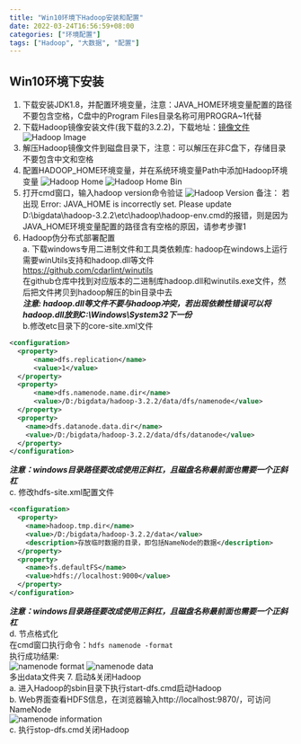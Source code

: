 ```yaml
---
title: "Win10环境下Hadoop安装和配置"
date: 2022-03-24T16:56:59+08:00
categories: ["环境配置"]
tags: ["Hadoop", "大数据", "配置"]
---
```

## Win10环境下安装
1. 下载安装JDK1.8，并配置环境变量，注意：JAVA_HOME环境变量配置的路径不要包含空格，C盘中的Program Files目录名称可用PROGRA~1代替
2. 下载Hadoop镜像安装文件(我下载的3.2.2)，下载地址：<a href="https://mirrors.tuna.tsinghua.edu.cn/apache/hadoop/common/" target="_blank">镜像文件</a>
   ![Hadoop Image](http://source.icodego.com/2022/hadoop-3.2.2.jpg)
3. 解压Hadoop镜像文件到磁盘目录下，注意：可以解压在非C盘下，存储目录不要包含中文和空格
4. 配置HADOOP_HOME环境变量，并在系统环境变量Path中添加Hadoop环境变量
   ![Hadoop Home](http://source.icodego.com/2022/hadoop_home.png)
   ![Hadoop Home Bin](http://source.icodego.com/2022/hadoop_home_bin.jpg)
5. 打开cmd窗口，输入hadoop version命令验证
   ![Hadoop Version](http://source.icodego.com/2022/hadoop_version.png)
   备注： 若出现 Error: JAVA_HOME is incorrectly set. Please update D:\bigdata\hadoop-3.2.2\etc\hadoop\hadoop-env.cmd的报错，则是因为JAVA_HOME环境变量配置的路径含有空格的原因，请参考步骤1
6. Hadoop伪分布式部署配置  
    a. 下载windows专用二进制文件和工具类依赖库: hadoop在windows上运行需要winUtils支持和hadoop.dll等文件  
    <a href="https://github.com/cdarlint/winutils" target="_blank">https://github.com/cdarlint/winutils</a>  
    在github仓库中找到对应版本的二进制库hadoop.dll和winutils.exe文件，然后把文件拷贝到hadoop解压的bin目录中去  
    ***注意:  hadoop.dll等文件不要与hadoop冲突，若出现依赖性错误可以将hadoop.dll放到C:\Windows\System32下一份***  
    b.修改etc目录下的core-site.xml文件
```xml
<configuration>
  <property>
      <name>dfs.replication</name>
      <value>1</value>
  </property>
  <property>
      <name>dfs.namenode.name.dir</name>
      <value>/D:/bigdata/hadoop-3.2.2/data/dfs/namenode</value>
  </property>
  <property>
    <name>dfs.datanode.data.dir</name>
    <value>/D:/bigdata/hadoop-3.2.2/data/dfs/datanode</value>
  </property>
</configuration>
```
***注意：windows目录路径要改成使用正斜杠，且磁盘名称最前面也需要一个正斜杠***  
    c. 修改hdfs-site.xml配置文件  
```xml
<configuration>
  <property>
    <name>hadoop.tmp.dir</name>
    <value>/D:/bigdata/hadoop-3.2.2/data</value>
    <description>存放临时数据的目录，即包括NameNode的数据</description>
  </property>
  <property>
    <name>fs.defaultFS</name>
    <value>hdfs://localhost:9000</value>
  </property>
</configuration>
```
***注意：windows目录路径要改成使用正斜杠，且磁盘名称最前面也需要一个正斜杠***  
    d. 节点格式化  
    在cmd窗口执行命令：`hdfs namenode -format`  
    执行成功结果:  
    ![namenode format](http://source.icodego.com/2022/namenode_format.png)
    ![namenode data](http://source.icodego.com/2022/namenode_data.png)  
    多出data文件夹
7. 启动&关闭Hadoop  
    a. 进入Hadoop的sbin目录下执行start-dfs.cmd启动Hadoop  
    b. Web界面查看HDFS信息，在浏览器输入http://localhost:9870/，可访问NameNode  
   ![namenode information](http://source.icodego.com/2022/namenode_information.png)  
    c. 执行stop-dfs.cmd关闭Hadoop
